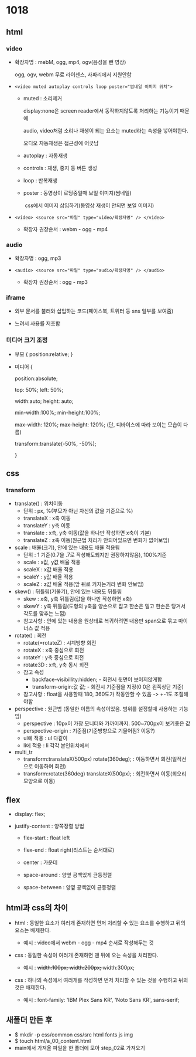 # 1018

## html

### video

- 확장자명 : mebM, ogg, mp4,  ogv(음성을 뺀 영상)

  ogg, ogv, webm 무료 라이센스, 사파리에서 지원안함

- `<video muted autoplay controls loop poster="썸네일 이미지 위치">`

  - muted : 소리제거

    display:none은 screen reader에서 동작하지않도록 처리하는 기능이기 때문에 

    audio, video처럼 소리나 재생이 되는 요소는 muted라는 속성을 넣어야한다.

    오디오 자동재생은 접근성에 어긋남

  - autoplay : 자동재생 

  - controls : 재생, 중지 등 버튼 생성

  - loop : 반복재생 

  - poster : 동영상이 로딩중일때 보일 이미지(썸네일)

    ​               css에서 이미지 삽입하기(동영상 재생이 안되면 보일 이미지)

- `<video>
      <source src="파일" type="video/확장자명" />
  </video>`

  - 확장자 권장순서 : webm - ogg - mp4

    

### audio

- 확장자명 : ogg, mp3

- `<audio>
      <source src="파일" type="audio/확장자명" />
  </audio>`

  - 확장자 권장순서 : ogg - mp3

    

### iframe

- 외부 문서를 불러와 삽입하는 코드(페이스북, 트위터 등 sns 일부를 보여줌)

- 느려서 사용률 저조함

  

### 미디어 크기 조정

- 부모 { position:relative; }

- 미디어 { 

   position:absolute;

    top: 50%; left: 50%;

    width:auto; height: auto;

    min-width:100%; min-height:100%;

    max-width: 120%; max-height: 120%; (단, 디바이스에 따라 보이는 모습이 다름)

    transform:translate(-50%, -50%);

  }



## css

### transform

- translate() : 위치이동
  - 단위 : px, %(부모가 아닌 자신의 값을 기준으로 %)
  - translateX : x축 이동
  - translateY : y축 이동
  - translate : x축, y축 이동(값을 하나만 작성하면 x축이 기본)
  - translateZ : z축 이동(원근법 처리가 안되어있으면 변화가 없어보임)
- scale : 배율(크기), 안에 있는 내용도 배율 적용됨
  - 단위 : 1 기준(0.7을 .7로 작성해도되지만 권장하지않음), 100%기준
  - scale : x값, y값 배율 적용
  - scaleX : x값 배율 적용
  - scaleY : y값 배율 적용
  - scaleZ : z값 배율 적용(앞 뒤로 커지는거라 변화 안보임)
- skew() : 뒤틀림(기울기), 안에 있는 내용도 뒤틀림
  - skew : x축, y축 뒤틀림(값을 하나만 작성하면 x축)
  - skewY : y축 뒤틀림(도형의 y축을 양손으로 잡고 한손은 밀고 한손은 당겨서 각도를 맞추는 느낌)
  - 참고사항 : 안에 있는 내용을 원상태로 복귀하려면 내용만 span으로 묶고 마이너스 값 적용
- rotate() : 회전
  - rotate(=rotateZ) : 시계방향 회전
  - rotateX : x축 중심으로 회전
  - rotateY : y축 중심으로 회전
  - rotate3D : x축, y축 동시 회전
  - 참고 속성
    - backface-visibillity:hidden; - 회전시 뒷면이 보이지않게함
    - transform-origin:값 값; - 회전시 기준점을 지정(0 0은 왼쪽상단 기준)
  - 참고사항 : float을 사용할때 180, 360도가 작동안할 수 있음 -> +-1도 조절해야함
- perspective : 원근법 (동일한 이름의 속성이있음. 범위를 설정할때 사용하는 기능임)
  - perspective : 10px이 가장 모니터와 가까이까지. 500~700px이 보기좋은 값
  - perspective-origin : 기준점(기준방향으로 기울어짐? 이동?) 
  - ul에 적용 : ul 다같이
  - li에 적용 : li 각각 본인위치에서 
- multi_tr
  - transform:translateX(500px) rotate(360deg); : 이동하면서 회전(일직선으로 이동하며 회전)
  - transform:rotate(360deg) translateX(500px); : 회전하면서 이동(회오리모양으로 이동)

## flex

- display: flex;

- justify-content : 양쪽정렬 방법

  - flex-start : float left

  -  flex-end : float right(리스트는 순서대로) 

  - center : 가운데

  - space-around : 양옆 공백있게 균등정렬

  - space-between : 양옆 공백없이 균등정렬

    

## html과 css의 차이

- html : 동일한 요소가 여러개 존재하면 먼저 처리할 수 있는 요소를 수행하고 뒤의 요소는 배제한다.
  - 예시 : video에서 webm - ogg - mp4 순서로 작성해두는 것
- css : 동일한 속성이 여러개 존재하면 맨 뒤에 오는 속성을 처리한다.
  - 예시 : <del>width:100px; width:200px; </del>width:300px;

- css : 하나의 속성에서 여러개를 작성하면 먼저 처리할 수 있는 것을 수행하고 뒤의 것은 배제한다.

  - 예시 : font-family: 'IBM Plex Sans KR', 'Noto Sans KR', sans-serif; 

    

## 새폴더 만든 후

- $ mkdir -p css/common css/src html fonts js img
- $ touch html/a_00_content.html
- main에서 가져올 파일을 한 폴더에 모아 step_02로 가져오기



